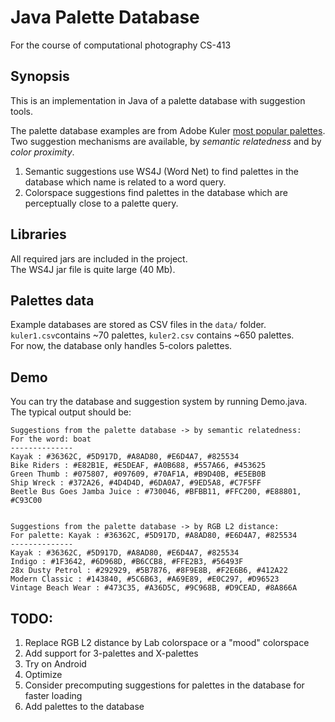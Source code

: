 # Java Palette Database

For the course of computational photography CS-413

## Synopsis

This is an implementation in Java of a palette database with suggestion tools.  

The palette database examples are from Adobe Kuler [most popular palettes](https://color.adobe.com/explore/most-popular/?time=all).  
Two suggestion mechanisms are available, by *semantic relatedness* and by *color proximity*.  
  1. Semantic suggestions use WS4J (Word Net) to find palettes in the database which name is related to a word query.
  2. Colorspace suggestions find palettes in the database which are perceptually close to a palette query.

## Libraries
All required jars are included in the project.  
The WS4J jar file is quite large (40 Mb).  

## Palettes data
Example databases are stored as CSV files in the `data/` folder.  
`kuler1.csv`contains ~70 palettes, `kuler2.csv` contains ~650 palettes.  
For now, the database only handles 5-colors palettes.   

## Demo

You can try the database and suggestion system by running Demo.java.  
The typical output should be: 

```
Suggestions from the palette database -> by semantic relatedness:
For the word: boat
--------------
Kayak : #36362C, #5D917D, #A8AD80, #E6D4A7, #825534
Bike Riders : #E82B1E, #E5DEAF, #A0B688, #557A66, #453625
Green Thumb : #075807, #097609, #70AF1A, #B9D40B, #E5EB0B
Ship Wreck : #372A26, #4D4D4D, #6DA0A7, #9ED5A8, #C7F5FF
Beetle Bus Goes Jamba Juice : #730046, #BFBB11, #FFC200, #E88801, #C93C00


Suggestions from the palette database -> by RGB L2 distance:
For palette: Kayak : #36362C, #5D917D, #A8AD80, #E6D4A7, #825534
--------------
Kayak : #36362C, #5D917D, #A8AD80, #E6D4A7, #825534
Indigo : #1F3642, #6D968D, #B6CCB8, #FFE2B3, #56493F
28x Dusty Petrol : #292929, #5B7876, #8F9E8B, #F2E6B6, #412A22
Modern Classic : #143840, #5C6B63, #A69E89, #E0C297, #D96523
Vintage Beach Wear : #473C35, #A36D5C, #9C968B, #D9CEAD, #8A866A
```

## TODO:
1. Replace RGB L2 distance by Lab colorspace or a "mood" colorspace
2. Add support for 3-palettes and X-palettes
2. Try on Android
3. Optimize
4. Consider precomputing suggestions for palettes in the database for faster loading
5. Add palettes to the database
